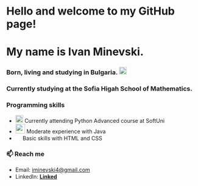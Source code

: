# Hello and welcome to my GitHub page!
# My name is Ivan Minevski.
### Born, living and studying in Bulgaria. <img width="20" src="https://emojipedia-us.s3.dualstack.us-west-1.amazonaws.com/thumbs/160/apple/325/flag-bulgaria_1f1e7-1f1ec.png"> 
### Currently studying at the Sofia Higah School of Mathematics.


### Programming skills
- <img width="20" src="https://user-images.githubusercontent.com/112943652/204306560-fd4a804a-ed48-4b1d-a81c-162bc286d612.png"> Currently attending Python Advanced course at SoftUni
- <img width="25" src="https://icon-library.com/images/java-icon-images/java-icon-images-0.jpg"> Moderate experience with Java
- <img width="15" src="https://skillicons.dev/icons?i=html"> Basic skills with HTML and CSS

### 📫 Reach me
- Email: iminevski4@gmail.com
- LinkedIn: <a href="https://www.linkedin.com/in/ivan-minevski-41b79b25b/">**Linked**<img width="15" src="https://user-images.githubusercontent.com/112943652/204323974-4c914872-a8f2-44d6-9200-43b8be2f9244.png"></a>

